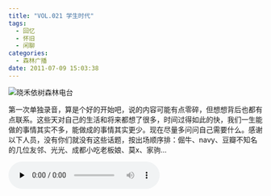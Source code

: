 ```yaml
---
title: "VOL.021 学生时代"
tags:
  - 回忆
  - 怀旧
  - 闲聊
categories:
  - 森林广播
date: 2011-07-09 15:03:38
---
```


![晓禾依树森林电台](../../../images/radiocover/radio_021.jpg) 

第一次单独录音，算是个好的开始吧，说的内容可能有点零碎，但想想背后也都有点联系。这些天对自己的生活和将来都想了很多，时间过得如此的快，我们一生能做的事情其实不多，能做成的事情其实更少。现在尽量多问问自己需要什么。感谢以下人员，没有你们就没有这些话题，按出场顺序排：倔牛、navy、豆瓣不知名的几位友邻、光光、成都小吃老板娘、莫x、家驹...   

<audio id="audio" controls="" preload="none">
  <source id="mp3" src="http://www.coletree.com/radio/coletree_radio_021.mp3">
</audio>